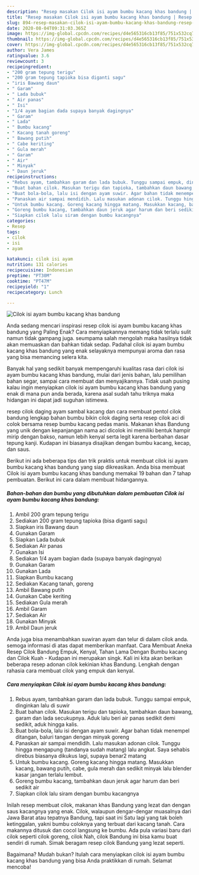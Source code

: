 ```yaml
---
description: "Resep masakan Cilok isi ayam bumbu kacang khas bandung | Resep Bumbu Cilok isi ayam bumbu kacang khas bandung Yang Lezat Sekali"
title: "Resep masakan Cilok isi ayam bumbu kacang khas bandung | Resep Bumbu Cilok isi ayam bumbu kacang khas bandung Yang Lezat Sekali"
slug: 894-resep-masakan-cilok-isi-ayam-bumbu-kacang-khas-bandung-resep-bumbu-cilok-isi-ayam-bumbu-kacang-khas-bandung-yang-lezat-sekali
date: 2020-08-04T09:31:03.365Z
image: https://img-global.cpcdn.com/recipes/d4e565316cb13f85/751x532cq70/cilok-isi-ayam-bumbu-kacang-khas-bandung-foto-resep-utama.jpg
thumbnail: https://img-global.cpcdn.com/recipes/d4e565316cb13f85/751x532cq70/cilok-isi-ayam-bumbu-kacang-khas-bandung-foto-resep-utama.jpg
cover: https://img-global.cpcdn.com/recipes/d4e565316cb13f85/751x532cq70/cilok-isi-ayam-bumbu-kacang-khas-bandung-foto-resep-utama.jpg
author: Vera James
ratingvalue: 3.6
reviewcount: 3
recipeingredient:
- "200 gram tepung terigu"
- "200 gram tepung tapioka bisa diganti sagu"
- "iris Bawang daun"
- " Garam"
- " Lada bubuk"
- " Air panas"
- " Isi"
- "1/4 ayam bagian dada supaya banyak dagingnya"
- " Garam"
- " Lada"
- " Bumbu kacang"
- " Kacang tanah goreng"
- " Bawang putih"
- " Cabe keriting"
- " Gula merah"
- " Garam"
- " Air"
- " Minyak"
- " Daun jeruk"
recipeinstructions:
- "Rebus ayam, tambahkan garam dan lada bubuk. Tunggu sampai empuk, dinginkan lalu di suwir"
- "Buat bahan cilok. Masukan terigu dan tapioka, tambahkan daun bawang, garam dan lada secukupnya. Aduk lalu beri air panas sedikit demi sedikit, aduk hingga kalis."
- "Buat bola-bola, lalu isi dengan ayam suwir. Agar bahan tidak menempel ditangan, baluri tangan dengan minyak goreng"
- "Panaskan air sampai mendidih. Lalu masukan adonan cilok. Tunggu hingga mengapung (tandanya sudah matang) lalu angkat. Saya sehabis direbus biasanya dikukus lagi, supaya benar2 matang"
- "Untuk bumbu kacang. Goreng kacang hingga matang. Masukkan kacang, bawang putih, cabe, gula merah dan sedikit minyak lalu blender kasar jangan terlalu lembut."
- "Goreng bumbu kacang, tambahkan daun jeruk agar harum dan beri sedikit air"
- "Siapkan cilok lalu siram dengan bumbu kacangnya"
categories:
- Resep
tags:
- cilok
- isi
- ayam

katakunci: cilok isi ayam 
nutrition: 131 calories
recipecuisine: Indonesian
preptime: "PT30M"
cooktime: "PT47M"
recipeyield: "1"
recipecategory: Lunch

---
```



![Cilok isi ayam bumbu kacang khas bandung](https://img-global.cpcdn.com/recipes/d4e565316cb13f85/751x532cq70/cilok-isi-ayam-bumbu-kacang-khas-bandung-foto-resep-utama.jpg)

Anda sedang mencari inspirasi resep cilok isi ayam bumbu kacang khas bandung yang Paling Enak? Cara menyiapkannya memang tidak terlalu sulit namun tidak gampang juga. seumpama salah mengolah maka hasilnya tidak akan memuaskan dan bahkan tidak sedap. Padahal cilok isi ayam bumbu kacang khas bandung yang enak selayaknya mempunyai aroma dan rasa yang bisa memancing selera kita.

Banyak hal yang sedikit banyak mempengaruhi kualitas rasa dari cilok isi ayam bumbu kacang khas bandung, mulai dari jenis bahan, lalu pemilihan bahan segar, sampai cara membuat dan menyajikannya. Tidak usah pusing kalau ingin menyiapkan cilok isi ayam bumbu kacang khas bandung yang enak di mana pun anda berada, karena asal sudah tahu triknya maka hidangan ini dapat jadi suguhan istimewa.

resep cilok daging ayam sambal kacang dan cara membuat pentol cilok bandung lengkap bahan bumbu bikin cilok daging serta resep cilok aci di colok bersama resep bumbu kacang pedas manis. Makanan khas Bandung yang unik dengan kepanjangan nama aci dicolok ini memiliki bentuk hampir mirip dengan bakso, namun lebih kenyal serta legit karena berbahan dasar tepung kanji. Kudapan ini biasanya disajikan dengan bumbu kacang, kecap, dan saus.


Berikut ini ada beberapa tips dan trik praktis untuk membuat cilok isi ayam bumbu kacang khas bandung yang siap dikreasikan. Anda bisa membuat Cilok isi ayam bumbu kacang khas bandung memakai 19 bahan dan 7 tahap pembuatan. Berikut ini cara dalam membuat hidangannya.

<!--inarticleads1-->

##### Bahan-bahan dan bumbu yang dibutuhkan dalam pembuatan Cilok isi ayam bumbu kacang khas bandung:

1. Ambil 200 gram tepung terigu
1. Sediakan 200 gram tepung tapioka (bisa diganti sagu)
1. Siapkan iris Bawang daun
1. Gunakan  Garam
1. Siapkan  Lada bubuk
1. Sediakan  Air panas
1. Gunakan  Isi
1. Sediakan 1/4 ayam bagian dada (supaya banyak dagingnya)
1. Gunakan  Garam
1. Gunakan  Lada
1. Siapkan  Bumbu kacang
1. Sediakan  Kacang tanah, goreng
1. Ambil  Bawang putih
1. Gunakan  Cabe keriting
1. Sediakan  Gula merah
1. Ambil  Garam
1. Sediakan  Air
1. Gunakan  Minyak
1. Ambil  Daun jeruk


Anda juga bisa menambahkan suwiran ayam dan telur di dalam cilok anda. semoga informasi di atas dapat memberikan manfaat. Cara Membuat Aneka Resep Cilok Bandung Empuk, Kenyal, Tahan Lama Dengan Bumbu kacang dan Cilok Kuah - Kudapan ini merupakan singk. Kali ini kita akan berikan beberapa resep adonan cilok kekinian khas Bandung. Lengkah dengan rahasia cara membuat cilok yang empuk dan kenyal. 

<!--inarticleads2-->

##### Cara menyiapkan Cilok isi ayam bumbu kacang khas bandung:

1. Rebus ayam, tambahkan garam dan lada bubuk. Tunggu sampai empuk, dinginkan lalu di suwir
1. Buat bahan cilok. Masukan terigu dan tapioka, tambahkan daun bawang, garam dan lada secukupnya. Aduk lalu beri air panas sedikit demi sedikit, aduk hingga kalis.
1. Buat bola-bola, lalu isi dengan ayam suwir. Agar bahan tidak menempel ditangan, baluri tangan dengan minyak goreng
1. Panaskan air sampai mendidih. Lalu masukan adonan cilok. Tunggu hingga mengapung (tandanya sudah matang) lalu angkat. Saya sehabis direbus biasanya dikukus lagi, supaya benar2 matang
1. Untuk bumbu kacang. Goreng kacang hingga matang. Masukkan kacang, bawang putih, cabe, gula merah dan sedikit minyak lalu blender kasar jangan terlalu lembut.
1. Goreng bumbu kacang, tambahkan daun jeruk agar harum dan beri sedikit air
1. Siapkan cilok lalu siram dengan bumbu kacangnya


Inilah resep membuat cilok, makanan khas Bandung yang lezat dan dengan saus kacangnya yang enak. Cilok, walaupun dengar-dengar muasalnya dari Jawa Barat atau tepatnya Bandung, tapi saat ini Satu lagi yang tak boleh ketinggalan, yakni bumbu coloknya yang terbuat dari kacang tanah. Cara makannya ditusuk dan cocol langsung ke bumbu. Ada pula variasi baru dari cilok seperti cilok goreng, cilok Nah, cilok Bandung ini bisa kamu buat sendiri di rumah. Simak beragam resep cilok Bandung yang lezat seperti. 

Bagaimana? Mudah bukan? Itulah cara menyiapkan cilok isi ayam bumbu kacang khas bandung yang bisa Anda praktikkan di rumah. Selamat mencoba!
